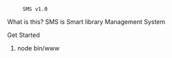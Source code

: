          SMS v1.0
         
What is this?
  SMS is Smart library Management System

Get Started
  1. node bin/www
